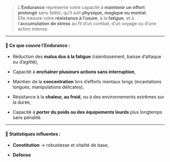 > L’**Endurance** représente votre capacité à **maintenir un effort prolongé** sans faiblir, qu’il soit **physique, magique ou mental**.  
> Elle mesure votre **résistance à l’usure**, à la **fatigue**, et à l’**accumulation de stress** au fil d’un combat, d’un voyage ou d’une action intense.

---

#### 📌 **Ce que couvre l’Endurance** :

- Réduction des **malus dus à la fatigue** (ralentissement, baisse d’attaque ou d’agilité),
    
- Capacité à **enchaîner plusieurs actions sans interruption**,
    
- Maintien de la **concentration** lors d’efforts mentaux longs (incantations longues, manipulations délicates),
    
- Résistance à la **chaleur, au froid**, ou à des environnements extrêmes sur la durée,
    
- Capacité à **porter du poids ou des équipements lourds** plus longtemps sans pénalité.
    

---

#### 🔄 **Statistiques influentes :**

- **Constitution** → robustesse et vitalité de base,
    
- **Defense** 